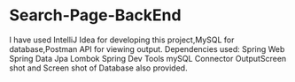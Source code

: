 # Search-Page-BackEnd

I have used IntelliJ Idea for developing this project,MySQL for database,Postman API for viewing output.
Dependencies used:
Spring Web
Spring Data Jpa
Lombok
Spring Dev Tools
mySQL Connector
OutputScreen shot and Screen shot of Database also provided.
